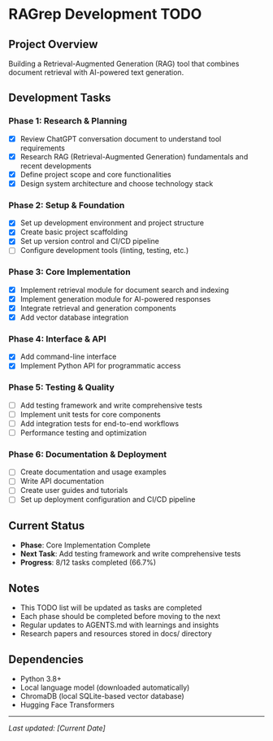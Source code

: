 # RAGrep Development TODO

## Project Overview
Building a Retrieval-Augmented Generation (RAG) tool that combines document retrieval with AI-powered text generation.

## Development Tasks

### Phase 1: Research & Planning
- [x] Review ChatGPT conversation document to understand tool requirements
- [x] Research RAG (Retrieval-Augmented Generation) fundamentals and recent developments
- [x] Define project scope and core functionalities
- [x] Design system architecture and choose technology stack

### Phase 2: Setup & Foundation
- [x] Set up development environment and project structure
- [x] Create basic project scaffolding
- [x] Set up version control and CI/CD pipeline
- [ ] Configure development tools (linting, testing, etc.)

### Phase 3: Core Implementation
- [x] Implement retrieval module for document search and indexing
- [x] Implement generation module for AI-powered responses
- [x] Integrate retrieval and generation components
- [x] Add vector database integration

### Phase 4: Interface & API
- [x] Add command-line interface
- [x] Implement Python API for programmatic access

### Phase 5: Testing & Quality
- [ ] Add testing framework and write comprehensive tests
- [ ] Implement unit tests for core components
- [ ] Add integration tests for end-to-end workflows
- [ ] Performance testing and optimization

### Phase 6: Documentation & Deployment
- [ ] Create documentation and usage examples
- [ ] Write API documentation
- [ ] Create user guides and tutorials
- [ ] Set up deployment configuration and CI/CD pipeline

## Current Status
- **Phase**: Core Implementation Complete
- **Next Task**: Add testing framework and write comprehensive tests
- **Progress**: 8/12 tasks completed (66.7%)

## Notes
- This TODO list will be updated as tasks are completed
- Each phase should be completed before moving to the next
- Regular updates to AGENTS.md with learnings and insights
- Research papers and resources stored in docs/ directory

## Dependencies
- Python 3.8+
- Local language model (downloaded automatically)
- ChromaDB (local SQLite-based vector database)
- Hugging Face Transformers

---

*Last updated: [Current Date]*
